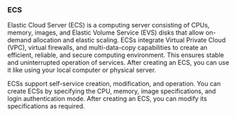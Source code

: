 ### ECS

Elastic Cloud Server (ECS) is a computing server consisting of CPUs, memory, images, and Elastic Volume Service (EVS) disks that allow on-demand allocation and elastic scaling. ECSs integrate Virtual Private Cloud (VPC), virtual firewalls, and multi-data-copy capabilities to create an efficient, reliable, and secure computing environment. This ensures stable and uninterrupted operation of services. After creating an ECS, you can use it like using your local computer or physical server.

ECSs support self-service creation, modification, and operation. You can create ECSs by specifying the CPU, memory, image specifications, and login
authentication mode. After creating an ECS, you can modify its specifications as required.
